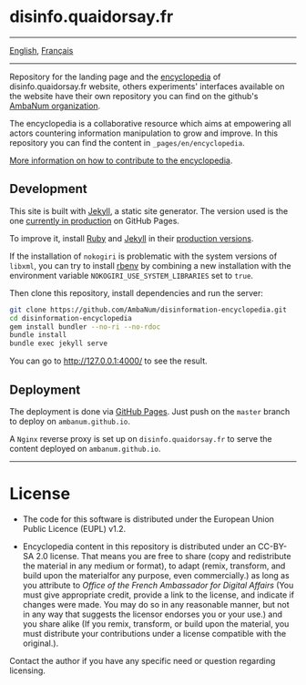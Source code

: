 # disinfo.quaidorsay.fr

- - -
[English](README.md), [Français](README-fr.md)
- - -

Repository for the landing page and the [encyclopedia](https://disinfo.quaidorsay.fr/encyclopedia) of disinfo.quaidorsay.fr website, others experiments' interfaces available on the website have their own repository you can find on the github's [AmbaNum organization](https://github.com/ambanum).

The encyclopedia is a collaborative resource which aims at empowering all actors countering information manipulation to grow and improve. In this repository you can find the content in `_pages/en/encyclopedia`.

[More information on how to contribute to the encyclopedia](CONTRIBUTING.md).

## Development

This site is built with [Jekyll](https://jekyllrb.com/), a static site generator. The version used is the one [currently in production](https://pages.github.com/versions/) on GitHub Pages.

To improve it, install [Ruby](https://www.ruby-lang.org/fr/) and [Jekyll](https://jekyllrb.com) in their [production versions](https://pages.github.com/versions/).

If the installation of `nokogiri` is problematic with the system versions of `libxml`, you can try to install [rbenv](https://github.com/rbenv/rbenv) by combining a new installation with the environment variable `NOKOGIRI_USE_SYSTEM_LIBRARIES` set to `true`.

Then clone this repository, install dependencies and run the server:
```sh
git clone https://github.com/AmbaNum/disinformation-encyclopedia.git
cd disinformation-encyclopedia
gem install bundler --no-ri --no-rdoc
bundle install
bundle exec jekyll serve
```

You can go to http://127.0.0.1:4000/ to see the result.

## Deployment

The deployment is done via [GitHub Pages](https://pages.github.com). Just push on the `master` branch to deploy on `ambanum.github.io`.

A `Nginx` reverse proxy is set up on `disinfo.quaidorsay.fr` to serve the content deployed on `ambanum.github.io`.

- - -

# License

- The code for this software is distributed under the European Union Public Licence (EUPL) v1.2.

- Encyclopedia content in this repository is distributed under an CC-BY-SA 2.0 license. That means you are free to share (copy and redistribute the material in any medium or format), to adapt (remix, transform, and build upon the materialfor any purpose, even commercially.) as long as you attribute to *Office of the French Ambassador for Digital Affairs* (You must give appropriate credit, provide a link to the license, and indicate if changes were made. You may do so in any reasonable manner, but not in any way that suggests the licensor endorses you or your use.) and you share alike (If you remix, transform, or build upon the material, you must distribute your contributions under a license compatible with the original.).

Contact the author if you have any specific need or question regarding licensing.
